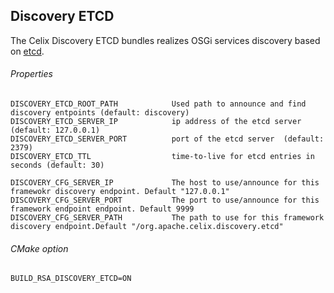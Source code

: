 <!--
Licensed to the Apache Software Foundation (ASF) under one or more
contributor license agreements.  See the NOTICE file distributed with
this work for additional information regarding copyright ownership.
The ASF licenses this file to You under the Apache License, Version 2.0
(the "License"); you may not use this file except in compliance with
the License.  You may obtain a copy of the License at
   
    http://www.apache.org/licenses/LICENSE-2.0

Unless required by applicable law or agreed to in writing, software
distributed under the License is distributed on an "AS IS" BASIS,
WITHOUT WARRANTIES OR CONDITIONS OF ANY KIND, either express or implied.
See the License for the specific language governing permissions and
limitations under the License.
-->

## Discovery ETCD

The Celix Discovery ETCD bundles realizes OSGi services discovery based on [etcd](https://github.com/coreos/etcd).

###### Properties
    DISCOVERY_ETCD_ROOT_PATH            Used path to announce and find discovery entpoints (default: discovery)
    DISCOVERY_ETCD_SERVER_IP            ip address of the etcd server (default: 127.0.0.1)
    DISCOVERY_ETCD_SERVER_PORT          port of the etcd server  (default: 2379)
    DISCOVERY_ETCD_TTL                  time-to-live for etcd entries in seconds (default: 30)
    
    DISCOVERY_CFG_SERVER_IP             The host to use/announce for this framewokr discovery endpoint. Default "127.0.0.1"
    DISCOVERY_CFG_SERVER_PORT           The port to use/announce for this framework endpoint endpoint. Default 9999
    DISCOVERY_CFG_SERVER_PATH           The path to use for this framework discovery endpoint.Default "/org.apache.celix.discovery.etcd"

###### CMake option
    BUILD_RSA_DISCOVERY_ETCD=ON
